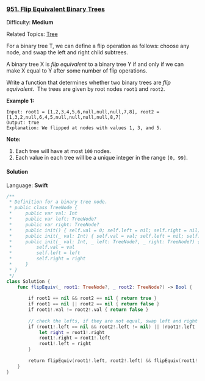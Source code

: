 ### [951\. Flip Equivalent Binary Trees](https://leetcode.com/problems/flip-equivalent-binary-trees/)

Difficulty: **Medium**  

Related Topics: [Tree](https://leetcode.com/tag/tree/)


For a binary tree T, we can define a flip operation as follows: choose any node, and swap the left and right child subtrees.

A binary tree X is _flip equivalent_ to a binary tree Y if and only if we can make X equal to Y after some number of flip operations.

Write a function that determines whether two binary trees are _flip equivalent_.  The trees are given by root nodes `root1` and `root2`.

**Example 1:**

```
Input: root1 = [1,2,3,4,5,6,null,null,null,7,8], root2 = [1,3,2,null,6,4,5,null,null,null,null,8,7]
Output: true
Explanation: We flipped at nodes with values 1, 3, and 5.

```

**Note:**

1.  Each tree will have at most `100` nodes.
2.  Each value in each tree will be a unique integer in the range `[0, 99]`.


#### Solution

Language: **Swift**

```swift
/**
 * Definition for a binary tree node.
 * public class TreeNode {
 *     public var val: Int
 *     public var left: TreeNode?
 *     public var right: TreeNode?
 *     public init() { self.val = 0; self.left = nil; self.right = nil; }
 *     public init(_ val: Int) { self.val = val; self.left = nil; self.right = nil; }
 *     public init(_ val: Int, _ left: TreeNode?, _ right: TreeNode?) {
 *         self.val = val
 *         self.left = left
 *         self.right = right
 *     }
 * }
 */
class Solution {
    func flipEquiv(_ root1: TreeNode?, _ root2: TreeNode?) -> Bool {
        
        if root1 == nil && root2 == nil { return true }
        if root1 == nil || root2 == nil { return false }
        if root1!.val != root2!.val { return false }
        
        // check the lefts, if they are not equal, swap left and right from root1
        if (root1!.left == nil && root2!.left != nil) || (root1!.left != nil && root2!.left == nil) || (root1!.left != nil && root2!.left != nil && root1!.left!.val != root2!.left!.val) {
            let right = root1!.right
            root1!.right = root1!.left
            root1!.left = right
        }
        
        return flipEquiv(root1!.left, root2!.left) && flipEquiv(root1!.right, root2!.right)
    }
}
```